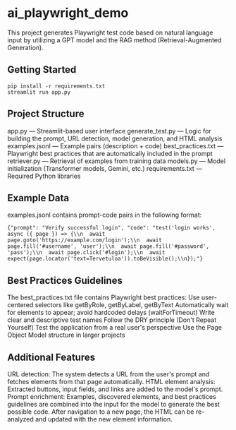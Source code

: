 # ai_playwright_demo

This project generates Playwright test code based on natural language input by utilizing a GPT model and the RAG method (Retrieval-Augmented Generation).

## Getting Started

```
pip install -r requirements.txt
streamlit run app.py
```


## Project Structure

app.py — Streamlit-based user interface
generate_test.py — Logic for building the prompt, URL detection, model generation, and HTML analysis
examples.jsonl — Example pairs (description + code)
best_practices.txt — Playwright best practices that are automatically included in the prompt
retriever.py — Retrieval of examples from training data
models.py — Model initialization (Transformer models, Gemini, etc.)
requirements.txt — Required Python libraries

## Example Data

examples.jsonl contains prompt-code pairs in the following format:
```
{"prompt": "Verify successful login", "code": "test('login works', async ({ page }) => {\\n  await page.goto('https://example.com/login');\\n  await page.fill('#username', 'user');\\n  await page.fill('#password', 'pass');\\n  await page.click('#login');\\n  await expect(page.locator('text=Tervetuloa')).toBeVisible();\\n});"}
```
## Best Practices Guidelines
The best_practices.txt file contains Playwright best practices:
Use user-centered selectors like getByRole, getByLabel, getByText
Automatically wait for elements to appear; avoid hardcoded delays (waitForTimeout)
Write clear and descriptive test names
Follow the DRY principle (Don't Repeat Yourself)
Test the application from a real user's perspective
Use the Page Object Model structure in larger projects


## Additional Features
URL detection: The system detects a URL from the user's prompt and fetches elements from that page automatically.
HTML element analysis: Extracted buttons, input fields, and links are added to the model's prompt.
Prompt enrichment: Examples, discovered elements, and best practices guidelines are combined into the input for the model to generate the best possible code.
After navigation to a new page, the HTML can be re-analyzed and updated with the new element information.
